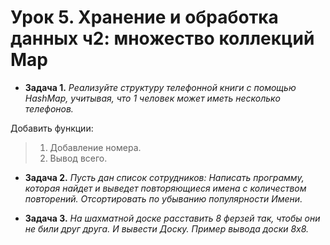 # Урок 5. Хранение и обработка данных ч2: множество коллекций Map

+ **Задача 1.** _Реализуйте структуру телефонной книги с помощью HashMap, учитывая,  что 1 человек может иметь несколько телефонов._

Добавить функции: 
>1. Добавление номера. 
>2. Вывод всего.

+ **Задача 2.** _Пусть дан список сотрудников: Написать программу, которая найдет и выведет повторяющиеся имена с количеством повторений. Отсортировать по убыванию популярности Имени._

+ **Задача 3.** _На шахматной доске расставить 8 ферзей так, чтобы они не били друг друга. И вывести Доску. Пример вывода доски 8x8._